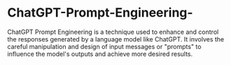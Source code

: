# ChatGPT-Prompt-Engineering-
ChatGPT Prompt Engineering is a technique used to enhance and control the responses generated by a language model like ChatGPT. It involves the careful manipulation and design of input messages or "prompts" to influence the model's outputs and achieve more desired results.
